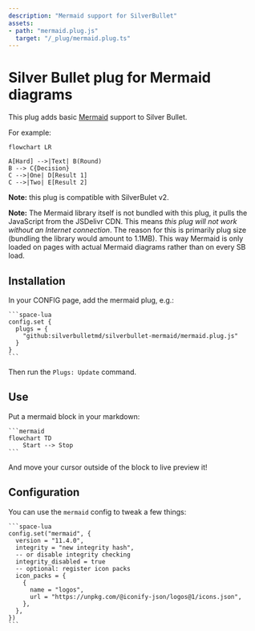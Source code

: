 ```yaml
---
description: "Mermaid support for SilverBullet"
assets:
- path: "mermaid.plug.js"
  target: "/_plug/mermaid.plug.ts"
---
```

# Silver Bullet plug for Mermaid diagrams
This plug adds basic [Mermaid](https://mermaid.js.org/) support to Silver Bullet.

For example:

```mermaid
flowchart LR

A[Hard] -->|Text| B(Round)
B --> C{Decision}
C -->|One| D[Result 1]
C -->|Two| E[Result 2]
```

**Note:** this plug is compatible with SilverBulet v2.

**Note:** The Mermaid library itself is not bundled with this plug, it pulls the JavaScript from the JSDelivr CDN. This means _this plug will not work without an Internet connection_. The reason for this is primarily plug size (bundling the library would amount to 1.1MB). This way Mermaid is only loaded on pages with actual Mermaid diagrams rather than on every SB load.

## Installation
In your CONFIG page, add the mermaid plug, e.g.:

    ```space-lua
    config.set {
      plugs = {
        "github:silverbulletmd/silverbullet-mermaid/mermaid.plug.js"
      }
    }
    ```

Then run the `Plugs: Update` command.


## Use

Put a mermaid block in your markdown:

    ```mermaid
    flowchart TD
        Start --> Stop
    ```

And move your cursor outside of the block to live preview it!

## Configuration 

You can use the `mermaid` config to tweak a few things:

    ```space-lua
    config.set("mermaid", {
      version = "11.4.0",
      integrity = "new integrity hash",
      -- or disable integrity checking
      integrity_disabled = true
      -- optional: register icon packs 
      icon_packs = {
        {
          name = "logos",
          url = "https://unpkg.com/@iconify-json/logos@1/icons.json",
        },
      },
    })
    ```

